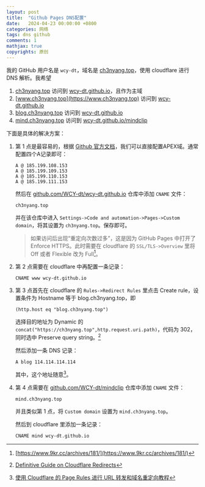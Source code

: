 ```yaml
---
layout: post
title:  "Github Pages DNS配置"
date:   2024-04-23 00:00:00 +0800
categories: 网络
tags: dns github
comments: 1
mathjax: true
copyrights: 原创
---
```


我的 GitHub 用户名是 `wcy-dt`，域名是 [ch3nyang.top](https://ch3nyang.top)，使用 cloudflare 进行 DNS 解析。我希望

1. [ch3nyang.top](https://ch3nyang.top) 访问到 [wcy-dt.github.io](https://wcy-dt.github.io)，且作为主域
2. [www.ch3nyang.top](https://www.ch3nyang.top) 访问到 [wcy-dt.github.io](https://wcy-dt.github.io)
3. [blog.ch3nyang.top](https://blog.ch3nyang.top) 访问到 [wcy-dt.github.io](https://wcy-dt.github.io)
4. [mind.ch3nyang.top](https://mind.ch3nyang.top) 访问到 [wcy-dt.github.io/mindclip](https://wcy-dt.github.io/mindclip)

下面是具体的解决方案：

1. 第 1 点是最容易的，根据 [Github 官方文档](https://docs.github.com/zh/pages/configuring-a-custom-domain-for-your-github-pages-site/managing-a-custom-domain-for-your-github-pages-site#configuring-an-apex-domain)，我们可以直接配置APEX域。通常配置四个A记录即可：

   ```dns
   A @ 185.199.108.153
   A @ 185.199.109.153
   A @ 185.199.110.153
   A @ 185.199.111.153
   ```

   然后在 [github.com/WCY-dt/wcy-dt.github.io](https://github.com/WCY-dt/wcy-dt.github.io) 仓库中添加 `CNAME` 文件：

   ```cname
   ch3nyang.top
   ```

   并在该仓库中进入 `Settings->Code and automation->Pages->Custom domain`，将其设置为 `ch3nyang.top`。保存即可。

   > 如果访问后出现“重定向次数过多”，这是因为 GitHub Pages 中打开了 Enforce HTTPS。此时需要在 cloudflare 的 `SSL/TLS->Overview` 里将 Off 或者 Flexible 改为 Full[^1]。

2. 第 2 点需要在 cloudflare 中再配置一条记录：

   ```dns
   CNAME www wcy-dt.github.io
   ```

3. 第 3 点首先在 cloudflare 的 `Rules->Redirect Rules` 里点击 Create rule，设置条件为 Hostname 等于 blog.ch3nyang.top，即

   ```expression
   (http.host eq "blog.ch3nyang.top")
   ```

   选择目的地址为 Dynamic 的 `concat("https://ch3nyang.top",http.request.uri.path)`，代码为 302，同时选中 Preserve query string。[^3]

   然后添加一条 DNS 记录：

   ```dns
   A blog 114.114.114.114
   ```

   其中，这个地址随意[^2]。

4. 第 4 点需要在 [github.com/WCY-dt/mindclip](https://github.com/WCY-dt/mindclip) 仓库中添加 `CNAME` 文件：

   ```cname
   mind.ch3nyang.top
   ```

   并且类似第 1 点，将 `Custom domain` 设置为 `mind.ch3nyang.top`。

   然后到 cloudflare 里添加一条记录：

   ```dns
   CNAME mind wcy-dt.github.io
   ```

[^1]: [https://www.9kr.cc/archives/181/](https://www.9kr.cc/archives/181/)
[^2]: [使用 Cloudflare 的 Page Rules 进行 URL 转发和域名重定向教程](https://www.okaa.io/index.php/2023/09/02/%E4%BD%BF%E7%94%A8-cloudflare-%E7%9A%84-page-rules-%E8%BF%9B%E8%A1%8C-url-%E8%BD%AC%E5%8F%91%E5%92%8C%E5%9F%9F%E5%90%8D%E9%87%8D%E5%AE%9A%E5%90%91%E6%95%99%E7%A8%8B/)
[^3]: [Definitive Guide on Cloudflare Redirects](https://epsilonsynapse.com/tech-salvation/definitive-guide-on-cloudflare-redirects/)
